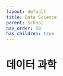 ```yaml
---
layout: default
title: Data Science
parent: School
nav_order: 50
has_children: true
---
```

# 데이터 과학